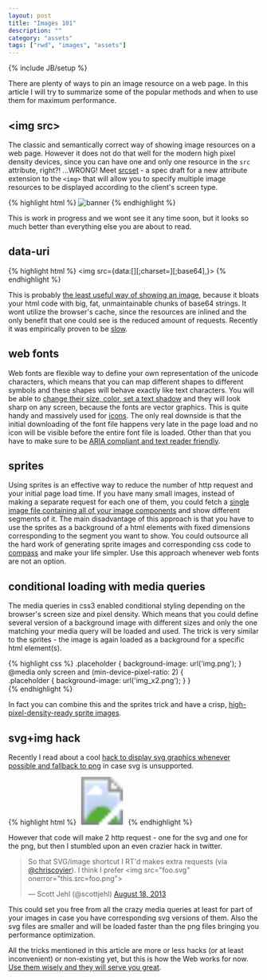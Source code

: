 ```yaml
---
layout: post
title: "Images 101"
description: ""
category: "assets"
tags: ["rwd", "images", "assets"]
---
```

{% include JB/setup %}

<!-- abstract start -->
There are plenty of ways to pin an image resource on a web page. In this article I will try to summarize some of the popular methods and when to use them for maximum performance. <!-- read more -->

## &lt;img src>

The classic and semantically correct way of showing image resources on a web page. However it does not do that well for the modern high pixel density devices, since you can have one and only one resource in the `src` attribute, right?! ...WRONG! Meet [srcset](http://www.w3.org/html/wg/drafts/srcset/w3c-srcset/) - a spec draft for a new attribute extension to the `<img>` that will allow you to specify multiple image resources to be displayed according to the client's screen type. 

{% highlight html %}
<img alt="banner" src="banner.jpeg"
    srcset="banner-HD.jpeg 2x, banner-phone.jpeg 100w, banner-phone-HD.jpeg 100w 2x">
{% endhighlight %}
         
This is work in progress and we wont see it any time soon, but it looks so much better than everything else you are about to read.

## data-uri

{% highlight html %}
<img src={data:[<mime type>][;charset=<charset>][;base64],<encoded data>}>
{% endhighlight %}
    
This is probably [the least useful way of showing an image](http://css-tricks.com/data-uris/), because it bloats your html code with big, fat, unmaintainable chunks of base64 strings. It wont utilize the browser's cache, since the resources are inlined and the only benefit that one could see is the reduced amount of requests. Recently it was empirically proven to be [slow](http://www.mobify.com/blog/data-uris-are-slow-on-mobile/).

## web fonts

Web fonts are flexible way to define your own representation of the unicode characters, which means that you can map different shapes to different symbols and these shapes will behave exactly like text characters. You will be able to [change their size, color, set a text shadow](http://css-tricks.com/examples/IconFont/) and they will look sharp on any screen, because the fonts are vector graphics. This is quite handy and massively used for [icons](http://fontello.com/). The only real downside is that the initial downloading of the font file happens very late in the page load and no icon will be visible before the entire font file is loaded. Other than that you have to make sure to be [ARIA compliant and text reader friendly](http://css-tricks.com/html-for-icon-font-usage/).

## sprites

Using sprites is an effective way to reduce the number of http request and your initial page load time. If you have many small images, instead of making a separate request for each one of them, you could fetch a [single image file containing all of your image components](https://abs.twimg.com/a/1381705457/t1/img/twitter_web_sprite_icons.png) and show different segments of it. The main disadvantage of this approach is that you have to use the sprites as a background of a html elements with fixed dimensions corresponding to the segment you want to show. You could outsource all the hard work of generating sprite images and corresponding css code to [compass](http://compass-style.org/help/tutorials/spriting/) and make your life simpler. Use this approach whenever web fonts are not an option.

## conditional loading with media queries

The media queries in css3 enabled conditional styling depending on the browser's screen size and pixel density. Which means that you could define several version of a background image with different sizes and only the one matching your media query will be loaded and used. The trick is very similar to the sprites - the image is again loaded as a background for a specific html element(s). 

{% highlight css %}
.placeholder { 
  background-image: url('img.png'); 
} 
@media only screen and (min-device-pixel-ratio: 2) {  
  .placeholder { 
    background-image: url('img_x2.png'); 
  } 
}    
{% endhighlight %}

In fact you can combine this and the sprites trick and have a crisp, [high-pixel-density-ready sprite images](https://github.com/lucho-yankov/hidpi). 

## svg+img hack

Recently I read about a cool [hack to display svg graphics whenever possible and fallback to png](http://lynn.ru/examples/svg/en.html) in case svg is unsupported. 

{% highlight html %}
<svg width="96" height="96">
  <image xlink:href="svg.svg" src="svg.png" width="96" height="96"/>
</svg>
{% endhighlight %}

However that code will make 2 http request - one for the svg and one for the png, but then I stumbled upon an even crazier hack in twitter.

<blockquote class="twitter-tweet"><p>So that SVG/image shortcut I RT&#39;d makes extra requests (via <a href="https://twitter.com/chriscoyier">@chriscoyier</a>). &#10;I think I prefer &lt;img src=&quot;foo.svg&quot; onerror=&quot;this.src=foo.png&quot;&gt;</p>&mdash; Scott Jehl (@scottjehl) <a href="https://twitter.com/scottjehl/statuses/369190249437483008">August 18, 2013</a></blockquote>

This could set you free from all the crazy media queries at least for part of your images in case you have corresponding svg versions of them. Also the svg files are smaller and will be loaded faster than the png files bringing you performance optimization.

All the tricks mentioned in this article are more or less hacks (or at least inconvenient) or non-existing yet, but this is how the Web works for now. [Use them wisely and they will serve you great](http://caniuse.com/).
